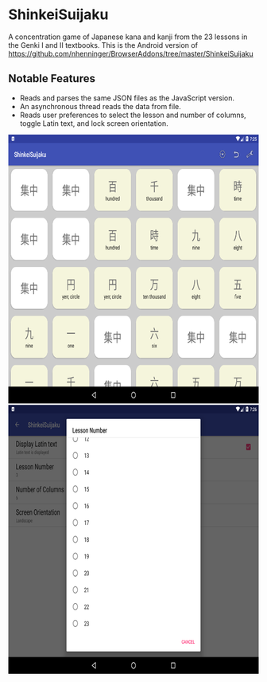 # ShinkeiSuijaku

A concentration game of Japanese kana and kanji from the 23 lessons in the Genki I and II textbooks.  This is the Android version of https://github.com/nhenninger/BrowserAddons/tree/master/ShinkeiSuijaku

## Notable Features
* Reads and parses the same JSON files as the JavaScript version.
* An asynchronous thread reads the data from file.
* Reads user preferences to select the lesson and number of columns, toggle Latin text, and lock screen orientation.

<img src="https://github.com/nhenninger/ShinkeiSuijaku/blob/master/ShinkeiSuijakuLesson3.png" alt="ShinkeiSuijaku Lesson 3" height="540" width="960" />
<img src="https://github.com/nhenninger/ShinkeiSuijaku/blob/master/ShinkeiSuijakuPrefs.png" alt="ShinkeiSuijaku Preferences" height="540" width="960" />
